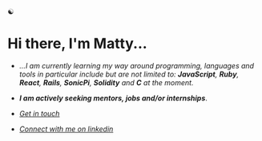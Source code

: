 
☯︎
# Hi there, I'm Matty...

- *...I am currently learning my way around programming, languages and tools in particular include but are not limited to: **JavaScript**, **Ruby**, **React**, **Rails**, **SonicPi**, **Solidity** and **C** at the moment.* 

- ***I am actively seeking mentors, jobs and/or internships***. 

- *[Get in touch](mailto:mbmoorin@mailfence.com)*

- *[Connect with me on linkedin](https://linkedin.com/in/matthew-m-484241204/)*

